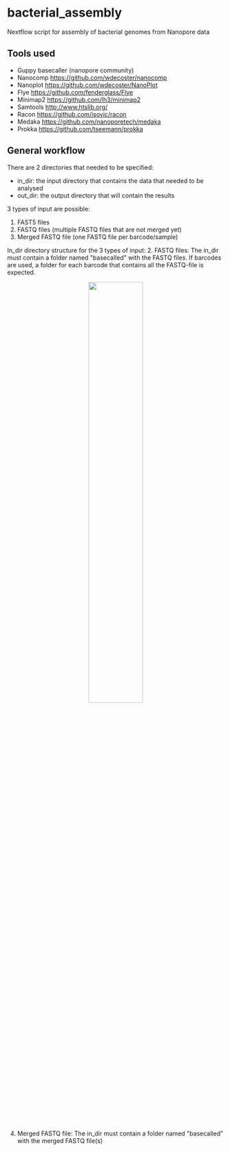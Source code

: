 
# bacterial_assembly
Nextflow script for assembly of bacterial genomes from Nanopore data

## Tools used
* Guppy basecaller (nanopore community)
* Nanocomp https://github.com/wdecoster/nanocomp
* Nanoplot https://github.com/wdecoster/NanoPlot
* Flye https://github.com/fenderglass/Flye
* Minimap2 https://github.com/lh3/minimap2
* Samtools http://www.htslib.org/
* Racon https://github.com/isovic/racon
* Medaka https://github.com/nanoporetech/medaka
* Prokka https://github.com/tseemann/prokka

## General workflow
There are 2 directories that needed to be specified:
- in_dir: the input directory that contains the data that needed to be analysed
- out_dir: the output directory that will contain the results

3 types of input are possible:
1. FAST5 files
2. FASTQ files (multiple FASTQ files that are not merged yet)
3. Merged FASTQ file (one FASTQ file per barcode/sample)

In_dir directory structure for the 3 types of input:
2. FASTQ files: The in_dir must contain a folder named "basecalled" with the FASTQ files. If barcodes are used, a folder for each barcode that contains all the FASTQ-file is expected.
<p align="center" width="100%">

  <img width="50%" src="https://user-images.githubusercontent.com/56390957/123658980-823e0880-d832-11eb-93bd-eb637d10c8a2.png">
  <img width="50%" srch="ttps://user-images.githubusercontent.com/56390957/123661149-9c78e600-d834-11eb-9f3a-0c245b3ce6c8.png">
</p>

4. Merged FASTQ file: The in_dir must contain a folder named "basecalled" with the merged FASTQ file(s)





